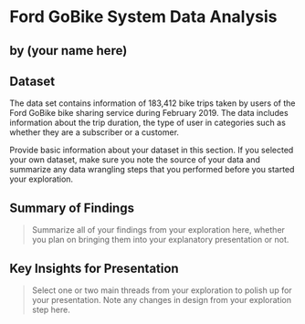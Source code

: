 # Ford GoBike System Data Analysis
## by (your name here)


## Dataset

The data set contains information of 183,412 bike trips taken by users of the Ford GoBike bike sharing service during February 2019. The data includes information about the trip duration, the type of user in categories such as whether they are a subscriber or a customer.




  Provide basic information about your dataset in this section. If you selected your own dataset, make sure you note the source of your data and summarize any data wrangling steps that you performed before you started your exploration.


## Summary of Findings

> Summarize all of your findings from your exploration here, whether you plan on bringing them into your explanatory presentation or not.


## Key Insights for Presentation

> Select one or two main threads from your exploration to polish up for your presentation. Note any changes in design from your exploration step here.
